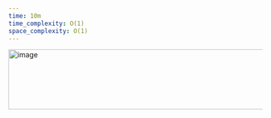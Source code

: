 ```yaml
---
time: 10m
time_complexity: O(1)
space_complexity: O(1)
---
```


<img width="660" height="119" alt="image" src="https://github.com/user-attachments/assets/e0a7634f-3866-4803-a2d9-79a1d839d380" />
